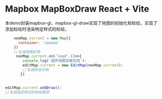 # Mapbox MapBoxDraw React + Vite 
本demo封装mapbox-gl、mapbox-gl-draw实现了地图的初始化和标绘，实现了添加标绘时渲染特定样式的标绘，

```js
    neoMap.current = new Map({
      container: 'canvas'
    })
    //生成地图实例
     neoMap.current.on('load',()=>{
        console.log('组件地图加载完成');
        editMap.current = new EditMap(neoMap.current);
        //生成标会实例
       })

  
editMap.current.addDraw();
//生成指定样式的标绘图层

```
